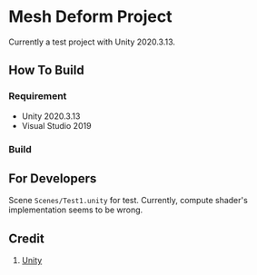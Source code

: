 # Mesh Deform Project

Currently a test project with Unity 2020.3.13.





## How To Build

### Requirement

- Unity 2020.3.13
- Visual Studio 2019



### Build





## For Developers

Scene `Scenes/Test1.unity` for test. Currently, compute shader's implementation seems to be wrong.





## Credit

1. [Unity](https://unity.com/)



